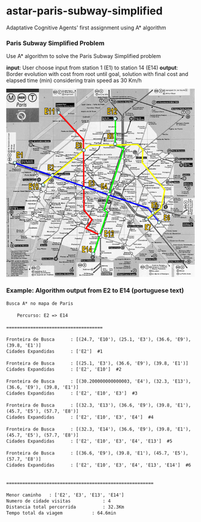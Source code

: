 # astar-paris-subway-simplified
Adaptative Cognitive Agents' first assignment using A* algorithm

<h3>Paris Subway Simplified Problem</h3>

Use A* algorithm to solve the Paris Subway Simplified problem

**input**: User choose input from station 1 (E1) to station 14 (E14)
**output**: Border evolution with cost from root until goal, solution with final cost and elapsed time (min) considering train speed as 30 Km/h

![Subway Map](https://github.com/vhsabino/astar-paris-subway-simplified/blob/main/map/paris-subway-map-simplified.png)

<h3> Example: Algorithm output from E2 to E14 (portuguese text)</h3>
  
```
Busca A* no mapa de Paris

    Percurso: E2 => E14

====================================

Fronteira de Busca      : [(24.7, 'E10'), (25.1, 'E3'), (36.6, 'E9'), (39.8, 'E1')]
Cidades Expandidas      : ['E2']  #1

Fronteira de Busca      : [(25.1, 'E3'), (36.6, 'E9'), (39.8, 'E1')]
Cidades Expandidas      : ['E2', 'E10']  #2

Fronteira de Busca      : [(30.200000000000003, 'E4'), (32.3, 'E13'), (36.6, 'E9'), (39.8, 'E1')]
Cidades Expandidas      : ['E2', 'E10', 'E3']  #3

Fronteira de Busca      : [(32.3, 'E13'), (36.6, 'E9'), (39.8, 'E1'), (45.7, 'E5'), (57.7, 'E8')]
Cidades Expandidas      : ['E2', 'E10', 'E3', 'E4']  #4

Fronteira de Busca      : [(32.3, 'E14'), (36.6, 'E9'), (39.8, 'E1'), (45.7, 'E5'), (57.7, 'E8')]
Cidades Expandidas      : ['E2', 'E10', 'E3', 'E4', 'E13']  #5

Fronteira de Busca      : [(36.6, 'E9'), (39.8, 'E1'), (45.7, 'E5'), (57.7, 'E8')]
Cidades Expandidas      : ['E2', 'E10', 'E3', 'E4', 'E13', 'E14']  #6


=======================================================

Menor caminho   : ['E2', 'E3', 'E13', 'E14']
Numero de cidade visitas            : 4
Distancia total percorrida          : 32.3Km
Tempo total da viagem           : 64.6min

```
